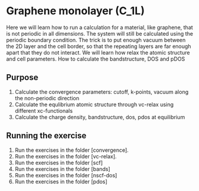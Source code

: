 
# Graphene monolayer (C_1L)
Here we will learn how to run a calculation for a material, like graphene, that is not periodic in all dimensions.
The system will still be calculated using the periodic boundary condition.
The trick is to put enough vacuum between the 2D layer and the cell border, 
so that the repeating layers are far enough apart that they do not interact.
We will learn how relax the atomic structure and cell parameters. How to calculate the bandstructure, DOS and pDOS

## Purpose
  1. Calculate the convergence parameters: cutoff, k-points, vacuum along the non-periodic direction
  2. Calculate the equlibrium atomic structure through vc-relax using different xc-functionals
  3. Calculate the charge density, bandstructure, dos, pdos  at equilibrium

## Running the exercise
  1. Run the exercises in the folder [convergence].
  2. Run the exercises in the folder [vc-relax].
  3. Run the exercises in the folder [scf]
  4. Run the exercises in the folder [bands]
  5. Run the exercises in the folder [nscf-dos]
  6. Run the exercises in the folder [pdos]

